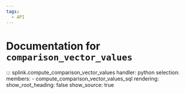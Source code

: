 ```yaml
---
tags:
  - API
---
```

# Documentation for `comparison_vector_values` 

::: splink.compute_comparison_vector_values
    handler: python
    selection:
      members:
        - compute_comparison_vector_values_sql
    rendering:
      show_root_heading: false
      show_source: true